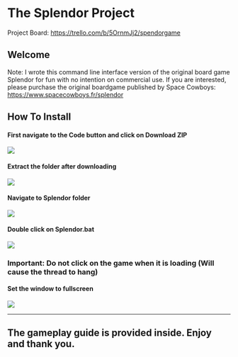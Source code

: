 # The Splendor Project
Project Board: https://trello.com/b/5OrnmJj2/spendorgame

## Welcome

Note: I wrote this command line interface version of the original board game Splendor for fun with no intention on commercial use. If you are interested, please purchase the original boardgame published by Space Cowboys: https://www.spacecowboys.fr/splendor

## How To Install
#### First navigate to the Code button and click on Download ZIP
![](https://i.imgur.com/2QbX98K.png)

#### Extract the folder after downloading
![](https://i.imgur.com/eoqsyzA.png)

#### Navigate to Splendor folder
![](https://i.imgur.com/n9myRlR.png)

#### Double click on Splendor.bat
![](https://i.imgur.com/KFzSw0F.png)

### Important: Do not click on the game when it is loading (Will cause the thread to hang)
#### Set the window to fullscreen
![](https://i.imgur.com/oy58BIg.png)
***
## The gameplay guide is provided inside. Enjoy and thank you.
